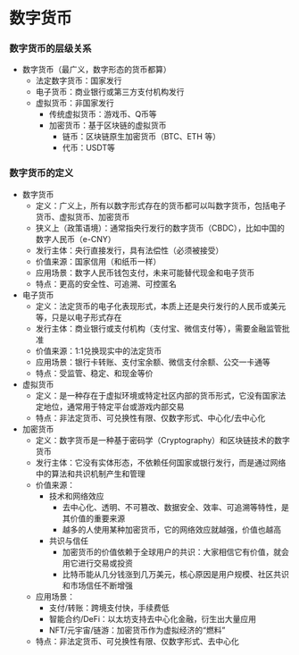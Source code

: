 # 数字货币

### 数字货币的层级关系

- 数字货币（最广义，数字形态的货币都算）
  - 法定数字货币：国家发行
  - 电子货币：商业银行或第三方支付机构发行
  - 虚拟货币：非国家发行
    - 传统虚拟货币：游戏币、Q币等
    - 加密货币：基于区块链的虚拟货币
      - 链币：区块链原生加密货币（BTC、ETH 等）
      - 代币：USDT等

### 数字货币的定义

- 数字货币
  - 定义：广义上，所有以数字形式存在的货币都可以叫数字货币，包括电子货币、虚拟货币、加密货币
  - 狭义上（政策语境）：通常指央行发行的数字货币（CBDC），比如中国的数字人民币（e-CNY）
  - 发行主体：央行直接发行，具有法偿性（必须被接受）
  - 价值来源：国家信用（和纸币一样）
  - 应用场景：数字人民币钱包支付，未来可能替代现金和电子货币
  - 特点：更高的安全性、可追溯、可控匿名
- 电子货币
  - 定义：法定货币的电子化表现形式，本质上还是央行发行的人民币或美元等，只是以电子形式存在
  - 发行主体：商业银行或支付机构（支付宝、微信支付等），需要金融监管批准
  - 价值来源：1:1兑换现实中的法定货币
  - 应用场景：银行卡转账、支付宝余额、微信支付余额、公交一卡通等
  - 特点：受监管、稳定、和现金等价
- 虚拟货币
  - 定义：是一种存在于虚拟环境或特定社区内部的货币形式，它没有国家法定地位，通常用于特定平台或游戏内部交易
  - 特点：非法定货币、可兑换性有限、仅数字形式、中心化/去中心化
- 加密货币
  - 定义：数字货币是一种基于密码学（Cryptography）和区块链技术的数字货币
  - 发行主体：它没有实体形态，不依赖任何国家或银行发行，而是通过网络中的算法和共识机制产生和管理
  - 价值来源：
    - 技术和网络效应
      - 去中心化、透明、不可篡改、数据安全、效率、可追溯等特性，是其价值的重要来源
      - 越多的人使用某种加密货币，它的网络效应就越强，价值也越高
    - 共识与信任
      - 加密货币的价值依赖于全球用户的共识：大家相信它有价值，就会用它进行交易或投资
      - 比特币能从几分钱涨到几万美元，核心原因是用户规模、社区共识和市场信任不断增强
  - 应用场景：
    - 支付/转账：跨境支付快，手续费低
    - 智能合约/DeFi：以太坊支持去中心化金融，衍生出大量应用
    - NFT/元宇宙/链游：加密货币作为虚拟经济的“燃料”
  - 特点：非法定货币、可兑换性有限、仅数字形式、去中心化